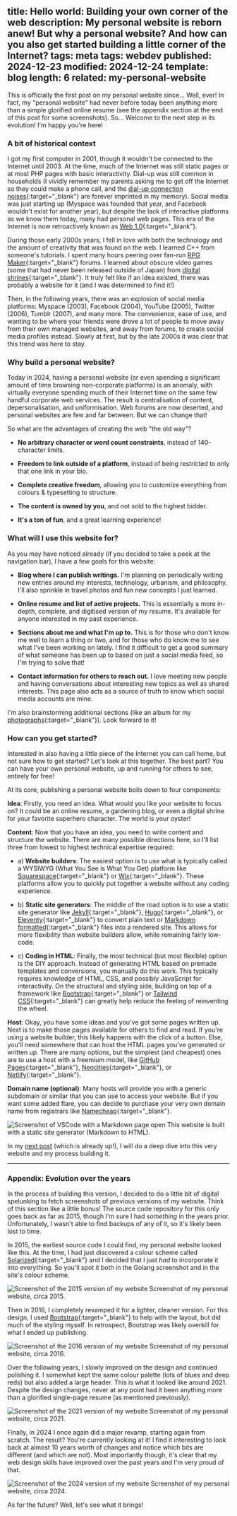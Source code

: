 title: Hello world: Building your own corner of the web
description: My personal website is reborn anew! But why a personal website? And how can you also get started building a little corner of the Internet?
tags: meta
tags: webdev
published: 2024-12-23
modified: 2024-12-24
template: blog
length: 6
related: my-personal-website
---

This is officially the first post on my personal website since... Well, ever! In fact, my "personal website" had never before today been anything more than a simple glorified online resume (see the appendix section at the end of this post for some screenshots). So... Welcome to the next step in its evolution! I'm happy you're here!

### A bit of historical context

I got my first computer in 2001, though it wouldn't be connected to the Internet until 2003. At the time, much of the Internet was still static pages or at most PHP pages with basic interactivity. Dial-up was still common in households (I vividly remember my parents asking me to get off the Internet so they could make a phone call, and the [dial-up connection noises](https://en.wikipedia.org/wiki/File:Dial_up_modem_noises.ogg){:target="_blank"} are forever imprinted in my memory). Social media was just starting up (Myspace was founded that year, and Facebook wouldn't exist for another year), but despite the lack of interactive platforms as we know them today, many had personal web pages. This era of the Internet is now retroactively known as [Web 1.0](https://en.wikipedia.org/wiki/Web_2.0#Web_1.0){:target="_blank"}.

During those early 2000s years, I fell in love with both the technology and the amount of creativity that was found on the web. I learned C++ from someone's tutorials. I spent many hours peering over fan-run [RPG Maker](https://en.wikipedia.org/wiki/RPG_Maker){:target="_blank"} forums. I learned about obscure video games (some that had never been released outside of Japan) from [digital shrines](https://fanlore.org/wiki/Character_Shrine){:target="_blank"}. It truly felt like if an idea existed, there was probably a website for it (and I was determined to find it!)

Then, in the following years, there was an explosion of social media platforms: Myspace (2003), Facebook (2004), YouTube (2005), Twitter (2006), Tumblr (2007), and many more. The convenience, ease of use, and wanting to be where your friends were drove a lot of people to move away from their own managed websites, and away from forums, to create social media profiles instead. Slowly at first, but by the late 2000s it was clear that this trend was here to stay.

### Why build a personal website?

Today in 2024, having a personal website (or even spending a significant amount of time browsing non-corporate platforms) is an anomaly, with virtually everyone spending much of their Internet time on the same few handful corporate web services. The result is centralisation of content, depersonalisation, and uniformisation. Web forums are now deserted, and personal websites are few and far between. But we can change that!

So what are the advantages of creating the web "the old way"?

- **No arbitrary character or word count constraints**, instead of 140-character limits.

- **Freedom to link outside of a platform**, instead of being restricted to only that one link in your bio.

- **Complete creative freedom**, allowing you to customize everything from colours & typesetting to structure.

- **The content is owned by you**, and not sold to the highest bidder.

- **It's a ton of fun**, and a great learning experience!

### What will I use this website for?

As you may have noticed already (if you decided to take a peek at the navigation bar), I have a few goals for this website:

- **Blog where I can publish writings.** I'm planning on periodically writing new entries around my interests, technology, urbanism, and philosophy. I'll also sprinkle in travel photos and fun new concepts I just learned.

- **Online resume and list of active projects.** This is essentially a more in-depth, complete, and digitised version of my resume. It's available for anyone interested in my past experience.

- **Sections about me and what I'm up to.** This is for those who don't know me well to learn a thing or two, and for those who do know me to see what I've been working on lately. I find it difficult to get a good summary of what someone has been up to based on just a social media feed, so I'm trying to solve that!

- **Contact information for others to reach out.** I love meeting new people and having conversations about interesting new topics as well as shared interests. This page also acts as a source of truth to know which social media accounts are mine.

I'm also brainstorming additional sections (like an album for my [photographs](https://www.instagram.com/olivi_eh/){:target="_blank"}). Look forward to it!

### How can you get started?

Interested in also having a little piece of the Internet you can call home, but not sure how to get started? Let's look at this together. The best part? You can have your own personal website, up and running for others to see, entirely for free!

At its core, publishing a personal website boils down to four components:

**Idea**: Firstly, you need an idea. What would you like your website to focus on? It could be an online resume, a gardening blog, or even a digital shrine for your favorite superhero character. The world is your oyster!

**Content**: Now that you have an idea, you need to write content and structure the website. There are many possible directions here, so I'll list three from lowest to highest technical expertise required:

- a) **Website builders**: The easiest option is to use what is typically called a WYSIWYG (What You See is What You Get) platform like [Squarespace](https://www.squarespace.com/){:target="_blank"} or [Wix](https://www.wix.com/){:target="_blank"}. These platforms allow you to quickly put together a website without any coding experience.

- b) **Static site generators**: The middle of the road option is to use a static site generator like [Jekyll](https://jekyllrb.com/){:target="_blank"}, [Hugo](https://gohugo.io/){:target="_blank"}, or [Eleventy](https://www.11ty.dev/){:target="_blank"} to convert plain text or [Markdown formatted](https://www.markdownguide.org/cheat-sheet/){:target="_blank"} files into a rendered site. This allows for more flexibility than website builders allow, while remaining fairly low-code.

- c) **Coding in HTML**: Finally, the most technical (but most flexible) option is the DIY approach. Instead of generating HTML based on premade templates and conversions, you manually do this work. This typically requires knowledge of HTML, CSS, and possibly JavaScript for interactivity. On the structural and styling side, building on top of a framework like [Bootstrap](https://getbootstrap.com/){:target="_blank"} or [Tailwind CSS](https://tailwindcss.com/){:target="_blank"} can greatly help reduce the feeling of reinventing the wheel.

**Host**: Okay, you have some ideas and you've got some pages written up. Next is to make those pages available for others to find and read. If you're using a website builder, this likely happens with the click of a button. Else, you'll need somewhere that can host the HTML pages you've generated or written up. There are many options, but the simplest (and cheapest) ones are to use a host with a freemium model, like [GitHub Pages](https://pages.github.com/){:target="_blank"}, [Neocities](https://neocities.org/){:target="_blank"}, or [Netlify](https://www.netlify.com/){:target="_blank"}.

**Domain name (optional)**: Many hosts will provide you with a generic subdomain or similar that you can use to access your website. But if you want some added flare, you can decide to purchase your very own domain name from registrars like [Namecheap](https://www.namecheap.com/){:target="_blank"}.

![Screenshot of VSCode with a Markdown page open](/static/images/hello-world/vscode-md.png)
<span class="img-caption">This website is built with a static site generator (Markdown to HTML).</span>

In my [next post](/my-personal-website/) (which is already up!), I will do a deep dive into this very website and my process building it.

---

### Appendix: Evolution over the years

In the process of building this version, I decided to do a little bit of digital spelunking to fetch screenshots of previous versions of my website. Think of this section like a little bonus! The source code repository for this only goes back as far as 2015, though I'm sure I had _something_ in the years prior. Unfortunately, I wasn't able to find backups of any of it, so it's likely been lost to time.

In 2015, the earliest source code I could find, my personal website looked like this. At the time, I had just discovered a colour scheme called [Solarized](https://ethanschoonover.com/solarized/){:target="_blank"} and I decided that I just *had* to incorporate it into everything. So you'll spot it both in the Golang screenshot and in the site's colour scheme.

![Screenshot of the 2015 version of my website](/static/images/hello-world/website-v0.png)
<span class="img-caption">Screenshot of my personal website, circa 2015.</span>

Then in 2016, I completely revamped it for a lighter, cleaner version. For this design, I used [Bootstrap](https://getbootstrap.com/){:target="_blank"} to help with the layout, but did much of the styling myself. In retrospect, Bootstrap was likely overkill for what I ended up publishing.

![Screenshot of the 2016 version of my website](/static/images/hello-world/website-v1.png)
<span class="img-caption">Screenshot of my personal website, circa 2016.</span>

Over the following years, I slowly improved on the design and continued polishing it. I somewhat kept the same colour palette (lots of blues and deep reds) but also added a large header. This is what it looked like around 2021. Despite the design changes, never at any point had it been anything more than a glorified single-page resume (as mentioned previously).

![Screenshot of the 2021 version of my website](/static/images/hello-world/website-v2.png)
<span class="img-caption">Screenshot of my personal website, circa 2021.</span>

Finally, in 2024 I once again did a major revamp, starting again from scratch. The result? You're currently looking at it! I find it interesting to look back at almost 10 years worth of changes and notice which bits are different (and which are not). Most importantly though, it's clear that my web design skills have improved over the past years and I'm very proud of that.

![Screenshot of the 2024 version of my website](/static/images/hello-world/website-v3.png)
<span class="img-caption">Screenshot of my personal website, circa 2024.</span>

As for the future? Well, let's see what it brings!
